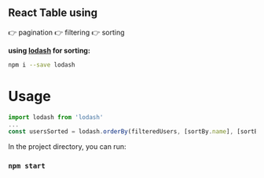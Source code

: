 
## React Table using

:point_right: pagination
:point_right: filtering
:point_right: sorting

**using [lodash](https://lodash.com/docs/4.17.15) for sorting:**
```bash
npm i --save lodash
```
# Usage
```javascript
import lodash from 'lodash'
...
const usersSorted = lodash.orderBy(filteredUsers, [sortBy.name], [sortBy.order])
```

In the project directory, you can run:

### `npm start`

